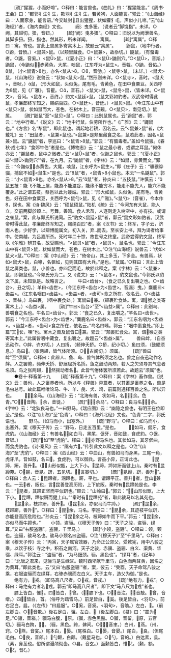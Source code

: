 <!-- { "loadSidebar": true } -->
　　[疏]“猩猩，小而好啼”。○释曰：能言兽也。《曲礼》曰：“猩猩能言。”《周书·王会》曰：“都郭犭生犭生，欺羽犭生犭生，若黄狗，人面能言。”郭云：“《山海经》曰：‘人面豕身，能言语。’今交趾封县出猩猩，状如獾犭屯，声似小儿啼。”云“《山海经》”者，《海内南经》文也。
　　阙氵曳多狃。（说者云“脚饶指”。未详。○阙，其越切。狃，音钮。）
　　[疏]“阙氵曳多狃”。○释曰：旧说以为阙泄兽名，其脚多狃。狃，指也。然其形，所未详闻。
　　寓属。
　　[疏]“寓属”。○释曰：寓，寄也。言此上兽属多寄寓木上，故题云“寓属”。
　　鼢鼠，（地中行者。○鼢，音愤。）<鼠兼>鼠。（以颊里藏食。○<鼠兼>，故忝切。）鼷鼠，（有螫毒者。○鼷，音奚。）<鼠>鼠，（《夏小正》曰：“<鼠>鼬则穴。”○<鼠>，音斯。）鼬鼠，（今鼬似，赤黄色，大尾，啖鼠，江东呼为<鼠生>。音牲。○鼬，音佑。）鼠，（小<鼠青>也，亦名<鼠从>。○，音劬。）<鼠寺>鼠，（未详。）<鼠犬>鼠，（《山海经》说兽云：“状如<鼠犬>鼠。”然形则未详。○<鼠寺>，音时。<鼠犬>，音吠。）鼠，（形大如鼠，头似兔，尾有毛，青黄色，在田中食粟豆。关西呼为鼠，见《广雅》。音瞿。○，音石。）<鼠文>鼠，<鼠冬>鼠，（皆未详。○<鼠文>，音问。<鼠冬>，音终。）豹文<鼠廷>鼠，（鼠文彩如豹者。汉武帝时得此鼠，孝廉郎终军知之，赐绢百匹。○<鼠廷>，音廷。）<鼠贝>鼠。（今江东山中有<鼠贝>鼠，状如鼠而大，苍色，在树木上。音巫觋。○<鼠贝>，南见切。）鼠属。
　　[疏]“鼢鼠”至“<鼠贝>鼠”。○释曰：此别鼠属也。云“鼢鼠”者，郭云：“地中行者。”《说文》云：“地中行鼠，伯劳所作也。”《广雅》云：“鼹鼠也。”《方言》名“犁鼠”，即此鼠也。谓起地若耕，因名云。云“<鼠兼>鼠”者，《大戴礼》云：“田鼠者，<鼠兼>鼠也。”<鼠兼>是颊里藏食之名，鼠若此者，因名<鼠兼>鼠。云“鼷鼠”者，李巡曰：“<鼠青>鼠。”郭云：“有螫毒者。”盖如今鼠狼。《春秋·成七年》“食郊牛伯”者是也。《博物志》云：“鼠之最小者，或谓之耳鼠。”何休亦云：“鼷鼠者，鼠中之微者。”云“<鼠>鼠”者，似鼬之鼠也。郭云：“《夏小正》曰‘<鼠>鼬则穴’”者，在九月。云“鼬鼠”者，《字林》云：“如鼠，赤黄而文。”郭云：“今鼬似，赤黄色，大尾，啖鼠，江东呼为<鼠生>。”即《庄子》云：“骐骥骅骝，捕鼠不如<鼠生>”是也。云“鼠”者，<鼠青>小鼠也。本云“一名鼷鼠”。郭云：“小<鼠青>也，亦名<鼠从>。”云“鼠”者，孙炎曰：“五技鼠。”许慎云：“鼠五技：能飞不能上屋，能游不能渡谷，能缘不能穷木，能走不能先人，能穴不能覆身。”此之谓五技。蔡邕以此为蝼蛄。郭云：“形大如鼠，头似兔，尾有毛，青黄色，好在田中食粟豆，关西呼为<鼠勺>鼠，见《广雅》。”<鼠勺>（音雀），今本作，误也。案《诗·魏风》云：“硕鼠硕鼠。”陆机《疏》云：“今河东有大鼠，能人立，交前两脚於颈上。号舞，善鸣。食人禾苗，人逐则走入树空中，亦有技。或谓之雀鼠。”案，此与郭氏所说同。云“豹文<鼠廷>鼠”者，郭云“鼠文彩如豹者。汉武帝时得此鼠，孝廉郎终军知之，赐绢百匹”者，案《汉书》云：终军，字子云，济南人也。少好学，以辩博能属文。初入关，弃而去。至长安上书，拜为谒者给事中。使南越，为吕嘉所杀。死时年二十馀，故世号之终童。武帝尝得豹文鼠，终军以《尔雅》辨其名，故受赐也。“<鼠贝>鼠”者，<鼠贝>，鼠名也。郭云：“今江东山中有<鼠贝>鼠，状如鼠而大，苍色，在树木上。”○注“《山海经》说兽云：‘状如<鼠犬>鼠。’”○释曰：案《中山经》云：“倚帝山，其上多玉，下多金。有兽焉，状如<鼠犬>鼠，白喙，名狙如，见则其国有大兵。”是也。“鼠属。”○释曰：言此上皆鼠之属类也。鼠，小兽也。亦四足而毛，故於此释之。案《字林》云：“<鼠兼>鼠，即鼢鼠也。”今郭氏分为二。又《说文》云：“<鼠冬>，豹文鼠也。”今郭氏以豹文下属，未知孰是。故略言之。
　　牛曰<齿台>，（食之已久复出嚼之也。○<齿台>，丑之切。）羊曰<齿世>，（今江东呼<齿台>为<齿世>。音漏氵曳。）麋鹿曰<齿益>。（江东名咽曰<齿益>。<齿益>者，<齿可>食之所在，依名云。○<齿益>，音益。）鸟曰裹，（咽中裹食处。）寓鼠曰兼。（颊裹贮食处。寓，谓猴之类寄寓木上。）<齿益>属。
　　[疏]“牛曰<齿台>”至“<齿益>属”。○释曰：此别鸟、兽嚼食之名也。牛名曰<齿台>。郭云：“食之已久，复出嚼之。”羊名曰<齿世>。郭云：“今江东呼<齿台>为<齿世>。”麋鹿名曰<齿益>。郭云：“江东名咽为<齿益>。<齿益>者，<齿可>食之所在，依名云。”鸟名曰嗉。郭云：“咽中裹食处。”即上篇“其长，嗉”也。寓木之兽及鼠皆曰兼。郭云：“颊裹贮食处。寓，谓猴之类寄寓木上。”此属皆咽中藏食，复出嚼之。故题云“<齿益>属”。
　　兽曰衅，（自奋迅动作。○衅，许刃切。）人曰挢，（频伸夭挢。○挢，纪小切。）鱼曰须，（鼓鳃须息。）鸟曰。（张两翅，皆气体所须。○，古阒切。）须属。
　　[疏]“兽曰衅”至“须属”。○释曰：此辨人、鱼、鸟、兽气体所须之名也。兽之自奋迅动作名衅。人之罢倦，频伸夭挢、舒展屈折名挢。鱼之鼓动两颊，若人之欠须导其气息者名须。鸟之张两翅，然摇动者名。此皆气倦体罢所须若此。故题云“须属”也。
　　●卷十·释畜第十九
　　[疏]“释畜第十九”。○释曰：案《字林》畜作兽。《说文》云：兽也，人之畜养者也。所以与《释兽》异篇者，以其畜是畜养之名，兽是毛虫总号。故此篇唯唯论马、牛、羊、彘、犬、鸡，前篇则通释百兽之名。所以异也。
　　余马。（《山海经》云：“北海有兽，状如马，名余。色青。”○，音陶。余，音徒。）
　　[疏]“余马”。○释曰：良马名余。《字林》云：“北狄良马也。”一曰野马。《瑞应图》云：“幽隐之兽也，有明王在位即至。”是也。○注“《山海》”至“色青”。○释曰：《海外北经》文也。“色青”二字，郭氏语也。
　　野马。（如马而小，出塞外。）
　　[疏]“野马”。○释曰：如马而小，出塞外。案《穆天子传》云：“野马，日走五百里。”是也。
　　，如马，倨牙，食虎豹。（《山海经》云：有兽名，如白马，黑尾，倨牙，音如鼓，食虎豹。○倨，音锯。）
　　[疏]“如”至“虎豹”。释曰：，亦野马名也。其状如马，其牙倨曲，而食虎豹也。《诗·秦风》云：“隰有六。”传引此文以释之是也。○注“《山海》”至“虎豹”。○释曰：案《西山经》云：中曲山，有兽如马而身黑，三尾一角，虎牙爪，音如鼓，名曰。食虎豹，可以御兵。言虽小异，正谓此也。
　　昆蹄，趼，善升。（，山形似甑，上大下小。昆蹄，蹄如趼而健上山。秦时有昆蹄苑。○昆，音昆。趼，五见切。，言蹇切。）
　　[疏]“昆蹄，趼，善升”。○释曰：舍人云：昆蹄者，溷蹄也。趼，平也。谓蹄平正。善升者，登山兼也。一云者，阪也，言昆善登高历险，上下於阪。秦时有昆蹄苑是也。李云：“昆者，其蹄正坚而平似趼也。”顾云：“山岭曰。”郭云：“，山形似甑，上大下小。昆蹄，蹄似趼而健上山。”“秦时有昆蹄苑”者，取此骏马以名其苑也。
　　昆余，枝蹄趼，善升。（昆余，亦似马而牛蹄。）
　　[疏]“昆余，枝蹄趼，善升”。○释曰：昆余，马名。李巡曰：“昆余，其迹枝平似趼，亦能登高历危险也。”孙炎云：“昆余之马，枝蹄如牛而下平。”郭云：“昆余，亦似马而牛蹄也。”
　　小领，盗骊。（《穆天子传》曰：“天子之骏，盗骊、绿耳。”又曰“右服盗骊”。盗骊，千里马。）
　　[疏]“小领，盗骊”。○释曰：领，颈也。盗骊，骏马名也。骏马小颈名曰盗骊。○注“《穆天子》”至“千里马”。○释曰：案《穆天子传》云：“丙寅，天子属官效器，乃命正公郊父，受敕宪，用中八骏之乘，以饮于枝氵寺之中，积石之南河。天子之骏，赤骥、盗骊、白义、渠黄、华骝、绿耳。”郭注云：“盗骊”者，“为马细颈。骊，黑色也”。“绿耳”者，《纪年》曰：“北唐之君来，见骊马是生绿耳。魏时西卑献千里马，白色而两耳黄，因名之为黄耳。”即此类也。云“又曰‘右服盗骊’”者，案，彼云：“癸酉，天子命驾八骏之乘，右服盗骊而左绿耳，右骖赤骥而左白义。天子主车，造父为御。”是也。
　　绝有力，戎。（即马高八尺者。○戎，音戎。）
　　[疏]“绝有力，戎”。○释曰：马绝有力者名戎。郭云“即马高八尺者”，即下文“马八尺为戎”者也。
　　膝上皆白，惟。四皆白，曾。（，膝下也。○，音注。，音敲。曾，音缯。）四皆白，首。（俗呼为踏雪马。）前足皆白，奚。後足皆白，<羽句>。前右足白，启。（《左传》“曰启服”。○奚，音奚。<羽句>，音劬。）左白，。（前左脚白。○，音欺。）後右足白，骧。左白，（後左脚白。《易》曰：“震为足。”○骧，音箱。）骝马白腹，原。（骝，赤色黑鬣。○骝，音留。原，五官切。）骊马白跨，。（骊，黑色。跨，髀间。○，音聿。）白州，燕。（州，窍。○燕，音宴。）尾本白，晏。（尾株白。○晏，音晏。）尾白，良。（但尾毛白。○良，音郎。）勺颡，白颠。（戴星马也。○勺，音的。）白达素，县。（素，鼻茎也。俗所谓漫颅彻齿。○县，音玄。）面颡皆白，惟ζ。（颡，额。○ζ，音ζ。）
